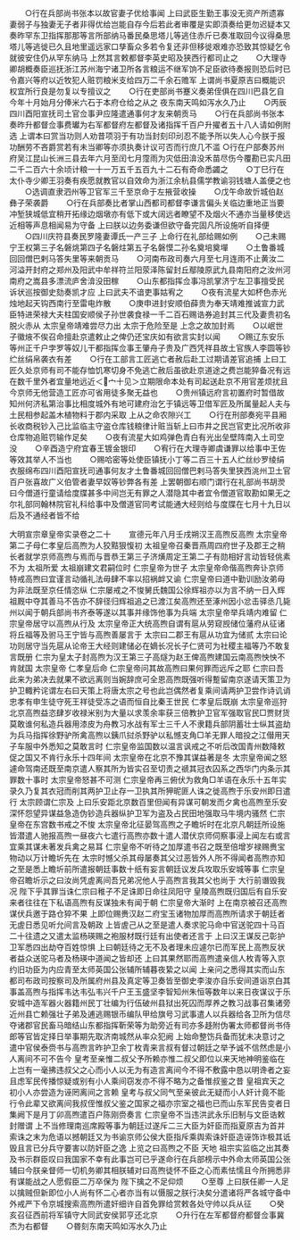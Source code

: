 <!-- { "loadSidebar": true } -->
　　○行在兵部尚书张本以故官妻子优给事闻  上曰武臣生勤王事没无资产所遗寡妻弱子与独妻无子者非得优给岂能自存今后若此者审覆是实即湏奏给更勿迟疑本又奏昨罕东卫指挥那那等言所部纳马番民桑思塔儿等逃住赤斤已奏准取回今议得桑思塔儿等逃徙已久且地里遥远家口孳畜众多若令复还非但移徙艰难亦恐致其惊疑乞令就彼安住仍从罕东纳马  上然其言敕都督李英史昭及狭西行都司止之
　　○大理寺卿胡概奏臣巡抚浙江苏州海宁诸卫所各言粮运不继军饷不足臣欲待奏报则恐后时已令嘉兴等府以近牧犯人赃罚粮米支给四万二千余石赡军  上谓尚书夏原吉曰概能识权宜所行良是勿复以专擅议之
　　○行在吏部尚书蹇义奏弟侄俱在四川巴县乞自今年十月始月分俸米六石于本府仓给之从之  夜东南天鸣如泻水久乃止
　　○丙辰四川酉阳宣抚司土官佥事尹应隆遣通事何才友来朝贡马
　　○行在兵部尚书张本奏昨升都督佥事费瓛为右军都督府左都督及诸指挥千百户升擢者五十八人请如例附选  上谓本曰赏当功则人劝昔项羽于有功当封刻印刓忍不能予所以失人心今朕于报功酬劳不吝爵赏若有未当卿等亦须执奏计议可否而行庶几不滥
○行在户部奏苏州府吴江昆山长洲三县去年六月至闰七月霪雨为灾低田渰没禾苗尽伤今覆勘已实凡田二千二百六十余顷计粮一十一万五千五百九十二石有奇命悉蠲之
　　○丁巳行在太仆寺少卿王羽奏有疾愿就教官以自效命为浙江余杭县儒学教谕羽钱塘人盖便之也
　　○选调直隶泗州等卫官军三千至京命于左掖营收操
　　○戊午命故忻城伯赵彝子荣袭爵
　　○行在兵部奏比者掌山西都司都督李谦言偏头关临边重地正当要冲堑狭城低宜稍开拓缘边烟墩亦有低下或大阔远者瞭望不及烟火不通亦当量移使远近相等声息相闻易为守备  上曰朕以边务委谦但欲守备完固凡所设施听自择便
　　○四川庆符县奏民罗隆妻谭氏一产三子  上命行在礼部给赐如例
　　○己未赐宁王权第三子名磐烑第四子名磐炷第五子名磐慔二孙名奠培奠墠
　　○土鲁番城回回僧巴剌马答失里等来朝贡马
　　○河南布政司奏六月至七月连雨不止黄汝二河溢开封府之郑州及阳武中牟祥符兰阳荥泽陈留封丘鄢陵原武九县南阳府之汝州河南府之嵩县多漂流庐舍渰没田稼
　　○山东都指挥佥事冯凯掌济宁左卫事擅受民诉状巡按御史劾奏凯才应  上曰武夫不谙吏事姑宥之
　　○夜有流星大如杯色赤光烛地起天钩西南行至雷电炸散
　　○庚申进封安顺伯薛贵为奉天靖难推诚宣力武臣特进荣禄大夫柱国安顺侯子孙世袭食禄一千二百石赐诰券追封其三代及妻贵初名脱火赤从  太宗皇帝靖难尝尽力出  太宗于危险至是  上念之故加封焉
　　○以岷世子徽焲不俟召命擅赴京遣敕止之俾仍还宝庆如有欲言实封以闻
　　○赐辽东安乐等州正千户孛罗等奴儿干都指挥佥事王肇舟子贵及广西凭祥县故土官族人李圆等钞纻丝绢帛袭衣有差
　　○行在工部言工匠逃亡者赦后赴工过期请差官追捕  上曰工匠久处京师有司不能存恤饥寒切身不免逃亡赦后虽欲赴京道途之费岂能猝备况有远在数千里外者宜量地远近＜宀十见＞立期限命本处有司起送赴京不用官差烦扰且今京师无他营造工匠亦可省用徒多聚无益也
　　○贵州镇远府言初置府时暂借故知州何济私第治事比相度城外有地可建府治乞于镇远等卫借军匠及所属量起人夫与土民相参起盖木植物料于郡内采取  上从之命农隙兴工
　　○行在刑部奏宛平县厢长收商税钞入己比监临主守盗仓库钱粮律计赃当斩上曰市井之民岂官吏比况所收非仓库物追赃罚输作足矣
　　○夜有流星大如鸡弹色青白有光出垒壁阵南入土司空没
　　○辛酉造宁府宜春王镀金银印
　　○宥行在大理寺卿虞谦罪以给事中王佐等效其举人不当也
　　○赐哈密等处使臣镇抚小丁等二百三十五人纻丝纱罗绫绢衣服绵布四川酉阳宣抚司通事何友才土鲁番城回回僧巴剌马答失里狭西洮州卫土官百户张喜故广义伯管者妻早奴等钞弊各有差  上罢朝御右顺门谓行在礼部尚书胡濙曰今僧道行童请给度牒甚多中间岂无有罪之人潜隐其中者宜令僧道官取勘如果无之尔礼部同翰林院官礼科给事中及僧道官同考试能通大经则给与度牒在七月十九日以后及不通经者皆不给


大明宣宗章皇帝实录卷之二十
　　宣德元年八月壬戌朔汉王高煦反高煦  太宗皇帝第二子母仁孝皇后高煦为人狡黠狠愎初  太祖皇帝召秦晋燕周四府世子及郡王之稍长者就学京师高煦与焉而与晋恭王第三子济熿周定王第二子有勋相好言动皆轻佻素不为  太祖所爱  太祖崩建文君嗣位时  仁宗皇帝为世子  太宗皇帝命偕高煦奔讣京师特戒高煦曰宜谨言动循礼法毋肆不率以招祸衅又谕  仁宗皇帝曰道中勤训励汝弟毋为非法既至京任情恣纵  仁宗屡戒之不悛舅氏魏国公徐辉祖亦以为言不纳一日入辉祖厩中夺其善马不告亦不辞径归辉祖追之已渡江矣高煦还至涿州因小忿击驿丞几毙州以闻于朝兵部尚书齐泰等遂以其事并缘饰他事为兵端  太宗皇帝举兵靖内难留  仁宗皇帝居守以高煦从行及  太宗皇帝正大统高煦自谓有扈从劳窥觊储位藩府从征诸将丘福等及驸马王宁皆与高煦善屡言于  太宗曰二郡王有扈从功宜为储贰  太宗曰论功则居守当先扈从论帝王大经则建储必在嫡长况长子仁贤可为社稷主福等乃不敢复言既册  仁宗为皇太子封高煦为汉王第三子高燧为赵王俾高煦建国云南高煦怏怏不肯就国  太宗皇帝  仁孝皇后命  仁宗皇帝问其故高煦曰果何罪而远斥之耶  仁宗曰吾此来为弟决去就果不欲远离则当婉辞庶可全恩高煦既强听得蹔留南京遂请天策卫为护卫輙矜诧谓左右曰天策上将唐太宗之号也此岂偶然者复乘间请两护卫尝作诗讥诮忠孝有申生徒守死王祥徒受冻之语而恒自比秦王世民  仁孝皇后既崩  太宗皇帝巡狩北京高煦益恣肆岁收禄米别为大量以求羡余率获三倍教护卫官军强取官民□贾财货莫敢谁何私造兵器用漆皮为舟教习水战有军士三千人不隶籍兵部阴蓄壮士纵其盗劫为兵马指挥徐野驴所禽高煦以銕爪挝杀野驴以私憾支角□羊无罪人暗投之江僣用天子车服中外悉知之莫敢言时  仁宗皇帝监国数以温言讽戒之不听后改国青州数降敕促之国又不肯行永乐十四年间  太宗皇帝在北京不豫其谋益著是冬  太宗皇帝闻之怒遽命驾南还既至南京遣人察其所为皆实召至切责之禠其冠衣囚系之西华门内条示其罪数十事时  太宗皇帝怒甚不可测  仁宗皇帝再三俯伏为救角□羊语在永乐十五年实录久乃复其衣冠而削其两护卫止存一卫执其所狎昵匪人诛之徙高煦于乐安州即日遣行  太宗顾谓仁宗及  上曰乐安距北京数百里但闻有异谋可朝发而夕禽也高煦至乐安深怀怨望异谋益急造伪钞造兵器纵护卫军为盗及占民田地强取马牛境内骚然  仁宗皇帝在东宫数书戒之不悛  太宗皇帝北征晏驾高煦之子瞻圻时在北京凡朝廷所设施皆潜遣人驰报高煦一昼夜六七遣行高煦亦数十遣人潜伏京师伺察事浸上闻左右或言宜乘其谋未著发兵禽之易耳  仁宗皇帝不听待之加厚遣书召之既至倍增岁禄赐赉宝物动以万计瞻圻先在  太宗时憾父杀其母屡奏其父过恶皆外人所不得闻者高煦亦知之至是悉上瞻圻前所遣报朝廷事数十纸有妄言朝廷议发兵攻取乐安城等事  仁宗皇帝召瞻圻示之曰汝尚凭虗离间吾兄弟况他人乎高煦言我其父也尚于  大行前谮毁我况  陛下乎其罪当诛仁宗曰稚子不足诛即日命往凤阳守  皇陵高煦既归国后有自乐安来者往往在下私语高煦有反谋独未有闻于朝  仁宗皇帝大渐时  上在南京被召还高煦谋伏兵邀于路仓猝不果  上即位赐赉汉赵二府宝玉诸物加厚而高煦所请求于朝廷者无虗日悉见听允间言及朝政  上皆虗己从之至是遣人奏求驼马命中官送驼四十马百二十往遗之又遣太监杨瑛赐之袍服材既行廷有出使者还言于  上曰汉王谋反己彰护卫军悉四出劫夺百姓惊惧  上曰朝廷待之无不及者理未应遽尔已而军民上高煦反状者益众送驼马者及杨瑛中道闻之皆却还  上曰其果然耶而高煦遣亲信人枚青等入京约旧功臣为内应青至太师英国公张辅所辅暮夜絷之以闻  上亲问之悉得其实而山东都司布政司按察司及所属府州县及真定等卫奏皆至御史李浚亦自乐安间道诣京白其事盖高煦与指挥韦达韦弘韦兴千户王玉盛坚李智知州朱恒等数年以来日夜谋议于乐安城中造军器火器籍州民丁壮编为行伍破州县狱出死囚而厚养之教习战事召集诸旁近州县亡赖强壮子弟及逋逃赐银币编队甲给旗号习武事遣人以兵器给各卫所为信尽夺诸郡官民畜马暗结山东都指挥靳荣等为助旁近有司亦多趍附伪署太师都督尚书侍郎等官皆定择日举事期先取济南城然从率众犯阙  上始命整饬兵备而犹未决意讨之遣中官侯泰赍书与高煦言昨护卫余丁枚青来言叔有督过朝廷之举予诚不信然虑是小人离间不可不告今  皇考至亲惟二叔父予所赖亦惟二叔父即位以来天地神明鉴临在上岂有一毫拂违叔父之心而小人以无为有造言离间今不得不敷露中恳以明谗者之妄且虑军民传播惊疑或别有小人乘间窃发亦不得不略为之备惟叔鉴之昔  皇祖宾天之初小人亦尝造为诬罔离间之言赖  皇考与叔父同气至亲彼此无疑而小人奸计竟不能行令此辈又欲离间我叔侄惟叔父鉴之国家之福亦宗室之福也已而山东军民告变者日集阙下是月丁卯高煦遣百户陈刚赍奏言  仁宗皇帝不当违洪武永乐旧制与文臣诰敕封赠谓  上不当修理南巡席殿等事为朝廷过遂斥二三大臣为奸臣而指夏原吉为首并索诛之末为危语以撼朝廷又为书谕京师公侯大臣指斥乘舆索诛奸臣造诬饰诈极其诋毁且言已分兵守要害以防奸臣之逸  上览之曰高煦之不臣  天地  祖宗实监临之出其奏及书示群臣叹曰我国家不幸有此事岂可已乎遂命行在兵部榜示中外命太师英国公张辅曰今朕亲督师一切机务卿其相朕辅对曰高煦徒怀不臣之心而素怯懦且今所拥悉非有谋能战之人愿假臣二万卒保为  陛下擒之不足仰烦
　　○至尊  上曰朕任卿一人足以擒贼但新即位小人尚有怀二心者亦当有以慑服之朕行决矣分遣诸将严各城守备中外戒严下令京城搜索高煦所遣奸细许自首免罪给赏敕各处守帅以兵从征
　　○癸亥召征西前将军镇守大同武安侯郭亨还北京
　　○升行在左军都督府都督佥事冀杰为右都督
　　○昬刻东南天鸣如泻水久乃止
